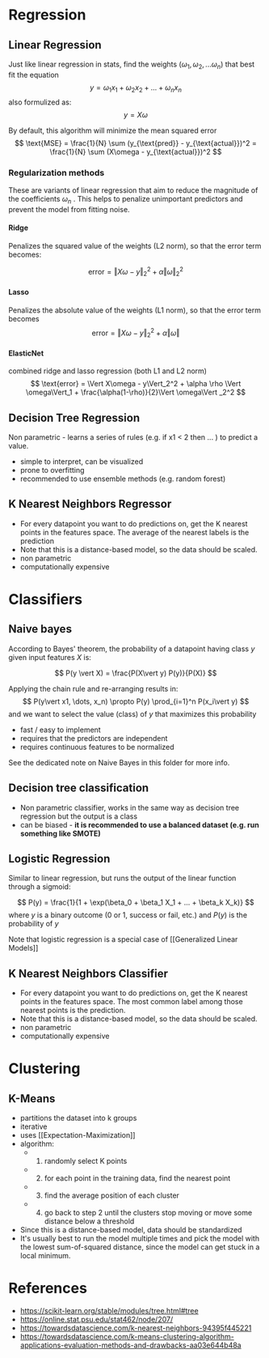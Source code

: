 

# Regression

## Linear Regression

Just like linear regression in stats, find the weights ($\omega_1, \omega_2, ... \omega_n$) that best fit the equation
$$
y = \omega_1 x_1 + \omega_2 x_2 + ... + \omega_n x_n
$$
also formulized as:
$$
y = X\omega
$$

By default, this algorithm will minimize the mean squared error
$$
\text{MSE} = \frac{1}{N} \sum (y_{\text{pred}} - y_{\text{actual}})^2 = \frac{1}{N} \sum (X\omega - y_{\text{actual}})^2
$$


### Regularization methods
These are variants of linear regression that aim to reduce the magnitude of the coefficients $\omega_n$ . This helps to penalize unimportant predictors and prevent the model from fitting noise.

#### Ridge
Penalizes the squared value of the weights (L2 norm), so that the error term becomes:

$$
\text{error} = \Vert X\omega - y\Vert_2^2 + \alpha\Vert\omega\Vert_2^2
$$

#### Lasso
Penalizes the absolute value of the weights (L1 norm), so that the error term becomes
$$
\text{error} = \Vert X\omega - y \Vert_2^2 + \alpha\Vert\omega\Vert
$$

#### ElasticNet
combined ridge and lasso regression (both L1 and L2 norm)
$$
\text{error} = \Vert X\omega - y\Vert_2^2 + \alpha \rho \Vert \omega\Vert_1 + \frac{\alpha(1-\rho)}{2}\Vert \omega\Vert _2^2
$$

## Decision Tree Regression
Non parametric - learns a series of rules (e.g. if x1 < 2 then ... ) to predict a value.
- simple to interpret, can be visualized
- prone to overfitting
- recommended to use ensemble methods (e.g. random forest)

## K Nearest Neighbors Regressor
- For every datapoint you want to do predictions on, get the K nearest points in the features space. The average of the nearest labels is the prediction
- Note that this is a distance-based model, so the data should be scaled.
- non parametric
- computationally expensive

# Classifiers

## Naive bayes

According to Bayes' theorem, the probability of a datapoint having class $y$ given input features $X$ is:

$$
P(y \vert X) = \frac{P(X\vert y) P(y)}{P(X)}
$$

Applying the chain rule and re-arranging results in:
$$
P(y\vert x1, \dots, x_n) \propto P(y) \prod_{i=1}^n P(x_i\vert y)
$$
and we want to select the value (class) of $y$ that maximizes this probability 

- fast / easy to implement
- requires that the predictors are independent
- requires continuous features to be normalized


See the dedicated note on Naive Bayes in this folder for more info. 

## Decision tree classification
- Non parametric classifier, works in the same way as decision tree regression but the output is a class
- can be biased - **it is recommended to use a balanced dataset (e.g. run something like  SMOTE)** 

## Logistic Regression

Similar to linear regression, but runs the output of the linear function through a sigmoid:

$$
P(y) = \frac{1}{1 + \exp(\beta_0 + \beta_1 X_1 + ... + \beta_k X_k)}
$$
where $y$ is a binary outcome (0 or 1, success or fail, etc.) and $P(y)$ is the probability of $y$

Note that logistic regression is a special case of [[Generalized Linear Models]]

## K Nearest Neighbors Classifier
- For every datapoint you want to do predictions on, get the K nearest points in the features space. The most common label among those nearest points is the prediction.
- Note that this is a distance-based model, so the data should be scaled.
- non parametric
- computationally expensive

# Clustering

## K-Means
- partitions the dataset into k groups
- iterative
- uses [[Expectation-Maximization]]
- algorithm:
	- 1) randomly select K points
	- 2) for each point in the training data, find the nearest point
	- 3) find the average position of each cluster
	- 4) go back to step 2 until the clusters stop moving or move some distance below a threshold
- Since this is a distance-based model, data should be standardized
- It's usually best to run the model multiple times and pick the model with the lowest sum-of-squared distance, since the model can get stuck in a local minimum. 
# References
- https://scikit-learn.org/stable/modules/tree.html#tree
- https://online.stat.psu.edu/stat462/node/207/
- https://towardsdatascience.com/k-nearest-neighbors-94395f445221
- https://towardsdatascience.com/k-means-clustering-algorithm-applications-evaluation-methods-and-drawbacks-aa03e644b48a